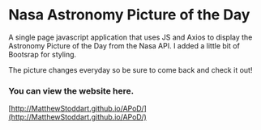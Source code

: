 # Nasa Astronomy Picture of the Day

A single page javascript application that uses JS and Axios to display the Astronomy Picture of the Day from the Nasa API.
I added a little bit of Bootsrap for styling.

The picture changes everyday so be sure to come back and check it out!

### You can view the website here.

[http://MatthewStoddart.github.io/APoD/](http://MatthewStoddart.github.io/APoD/)
